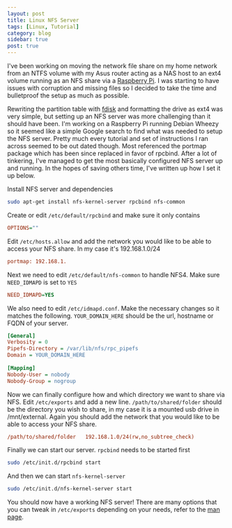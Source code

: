 ```yaml
---
layout: post
title: Linux NFS Server 
tags: [Linux, Tutorial]
category: blog
sidebar: true
post: true
---
```

I've been working on moving the network file share on my home network from an NTFS volume with my Asus router acting as a NAS host to an ext4
volume running as an NFS share via a [Raspberry Pi](http://www.raspberrypi.org/). I was starting to have issues with corruption and missing 
files so I decided to take the time and bulletproof the setup as much as possible.

Rewriting the partition table with [fdisk](http://linux.die.net/man/8/fdisk) and formatting the drive as ext4 was very simple, but setting
up an NFS server was more challenging than it should have been. I'm working on a Raspberry Pi running Debian Wheezy so it seemed like a 
simple Google search to find what was needed to setup the NFS server. Pretty much every tutorial and set of instructions I ran across 
seemed to be out dated though. Most referenced the portmap package which has been since replaced in favor of rpcbind. After a lot of
tinkering, I've managed to get the most basically configured NFS server up and running. In the hopes of saving others time, I've written
up how I set it up below.

Install NFS server and dependencies

```bash
sudo apt-get install nfs-kernel-server rpcbind nfs-common
```

Create or edit `/etc/default/rpcbind` and make sure it only contains

```ini
OPTIONS=""
```

Edit `/etc/hosts.allow` and add the network you would like to be able to access your NFS share. In my case it's 192.168.1.0/24

```ini
portmap: 192.168.1.
```

Next we need to edit `/etc/default/nfs-common` to handle NFS4. Make sure `NEED_IDMAPD` is set to `YES`

```ini
NEED_IDMAPD=YES
```

We also need to edit `/etc/idmapd.conf`. Make the necessary changes so it matches the following. `YOUR_DOMAIN_HERE` should be the url,
hostname or FQDN of your server.

```ini
[General]
Verbosity = 0
Pipefs-Directory = /var/lib/nfs/rpc_pipefs
Domain = YOUR_DOMAIN_HERE
 
[Mapping]
Nobody-User = nobody
Nobody-Group = nogroup
```

Now we can finally configure how and which directory we want to share via NFS. Edit `/etc/exports` and add a new line.
`/path/to/shared/folder` should be the directory you wish to share, in my case it is a mounted usb drive in /mnt/external. Again
you should add the network that you would like to be able to access your NFS share.

```ini
/path/to/shared/folder   192.168.1.0/24(rw,no_subtree_check)
```

Finally we can start our server. `rpcbind` needs to be started first

```bash
sudo /etc/init.d/rpcbind start
```

And then we can start `nfs-kernel-server`

```bash
sudo /etc/init.d/nfs-kernel-server start
```

You should now have a working NFS server! There are many options that you can tweak in `/etc/exports` depending on your needs, refer to 
the [man page](http://linux.die.net/man/5/exports).
